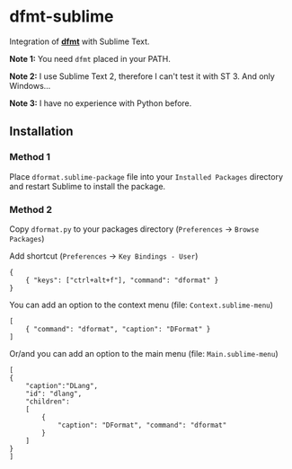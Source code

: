 # dfmt-sublime

Integration of [**dfmt**](https://github.com/Hackerpilot/dfmt) with Sublime Text.

**Note 1:** You need `dfmt` placed in your PATH.

**Note 2:** I use Sublime Text 2, therefore I can't test it with ST 3. And only Windows...

**Note 3:** I have no experience with Python before.


## Installation


### Method 1

Place `dformat.sublime-package` file into your `Installed Packages` directory and restart Sublime to install the package.

### Method 2

Copy `dformat.py` to your packages directory (`Preferences` -> `Browse Packages`)

Add shortcut (`Preferences` -> `Key Bindings - User`)

```
{
    { "keys": ["ctrl+alt+f"], "command": "dformat" }
}
```

You can add an option to the context menu (file: `Context.sublime-menu`)

```
[  
    { "command": "dformat", "caption": "DFormat" }  
] 
```

Or/and you can add an option to the main menu (file: `Main.sublime-menu`)

```
[
{  
    "caption":"DLang",
    "id": "dlang",
    "children":  
    [  
        {
            "caption": "DFormat", "command": "dformat"
        }
    ]  
}  
]
```

